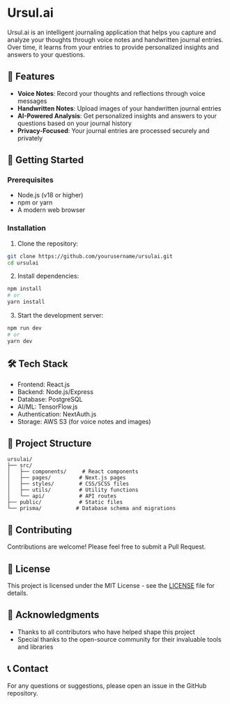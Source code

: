 # Ursul.ai

Ursul.ai is an intelligent journaling application that helps you capture and analyze your thoughts through voice notes and handwritten journal entries. Over time, it learns from your entries to provide personalized insights and answers to your questions.

## 🌟 Features

- **Voice Notes**: Record your thoughts and reflections through voice messages
- **Handwritten Notes**: Upload images of your handwritten journal entries
- **AI-Powered Analysis**: Get personalized insights and answers to your questions based on your journal history
- **Privacy-Focused**: Your journal entries are processed securely and privately

## 🚀 Getting Started

### Prerequisites

- Node.js (v18 or higher)
- npm or yarn
- A modern web browser

### Installation

1. Clone the repository:

```bash
git clone https://github.com/yourusername/ursulai.git
cd ursulai
```

2. Install dependencies:

```bash
npm install
# or
yarn install
```

3. Start the development server:

```bash
npm run dev
# or
yarn dev
```

## 🛠️ Tech Stack

- Frontend: React.js
- Backend: Node.js/Express
- Database: PostgreSQL
- AI/ML: TensorFlow.js
- Authentication: NextAuth.js
- Storage: AWS S3 (for voice notes and images)

## 📝 Project Structure

```
ursulai/
├── src/
│   ├── components/     # React components
│   ├── pages/         # Next.js pages
│   ├── styles/        # CSS/SCSS files
│   ├── utils/         # Utility functions
│   └── api/           # API routes
├── public/            # Static files
└── prisma/           # Database schema and migrations
```

## 🤝 Contributing

Contributions are welcome! Please feel free to submit a Pull Request.

## 📄 License

This project is licensed under the MIT License - see the [LICENSE](LICENSE) file for details.

## 🙏 Acknowledgments

- Thanks to all contributors who have helped shape this project
- Special thanks to the open-source community for their invaluable tools and libraries

## 📞 Contact

For any questions or suggestions, please open an issue in the GitHub repository.
